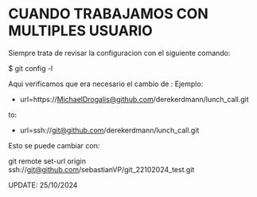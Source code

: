 # CUANDO TRABAJAMOS CON MULTIPLES USUARIO

Siempre trata de revisar la configuracion con el siguiente comando:

$ git config -l

Aqui verificamos que era necesario el cambio de :
Ejemplo:

* url=https://MichaelDrogalis@github.com/derekerdmann/lunch_call.git

to:

* url=ssh://git@github.com/derekerdmann/lunch_call.git

Esto se puede cambiar con:


git remote set-url origin ssh://git@github.com/sebastianVP/git_22102024_test.git

UPDATE: 25/10/2024

